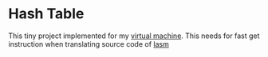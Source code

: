 # Hash Table

This tiny project implemented for my [virtual machine](https://github.com/ambr0siaa/LunaVM). This needs for fast get instruction when translating source code of [lasm](https://github.com/ambr0siaa/LunaVM/blob/master/lasm/src/lasm.c)